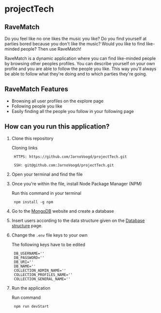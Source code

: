 # projectTech

## RaveMatch

Do you feel like no one likes the music you like? Do you find yourself at parties bored because you don't like the music? Would you like to find like-minded people? Then use RaveMatch!

RaveMatch is a dynamic application where you can find like-minded people by browsing other peoples profiles. You can describe yourself on your own profile and you are able to follow the people you like. This way you'll always be able to follow what they're doing and to which parties they're going.

## RaveMatch Features

* Browsing all user profiles on the explore page
* Following people you like
* Easily finding all the people you follow in your following page

## How can you run this application?

1. Clone this repository

    Cloning links

        HTTPS: https://github.com/JarnoVoogd/projectTech.git

        SSH: git@github.com:JarnoVoogd/projectTech.git

2. Open your terminal and find the file

3. Once you're within the file, install Node Package Manager (NPM)

    Run this command in your terminal
        
        npm install -g npm

4. Go to the [MongoDB](https://www.mongodb.com/cloud/atlas/lp/try4?utm_source=google&utm_campaign=search_gs_pl_evergreen_atlas_core_prosp-brand_gic-null_emea-nl_ps-all_desktop_eng_lead&utm_term=mongodb&utm_medium=cpc_paid_search&utm_ad=e&utm_ad_campaign_id=12212624536&adgroup=115749708903&cq_cmp=12212624536&gclid=CjwKCAjw0N6hBhAUEiwAXab-TRkfRk2rvl6mCkgVQPtrOQTN1o77SIap81uQmOiBHwokhYn8_7_LIBoCYE4QAvD_BwE) website and create a database

5. Insert users according to the data structure given on the  [Database structure](https://github.com/JarnoVoogd/projectTech/wiki/database) page.

6. Change the `.env` file keys to your own

    The following keys have to be edited

        DB_USERNAME=''
        DB_PASSWORD=''
        DB_URI=''
        DB_NAME=''
        COLLECTION_ADMIN_NAME=''
        COLLECTION_PROFILES_NAME=''
        COLLECTION_GENERAL_NAME=''

7. Run the application

    Run command

        npm run devStart